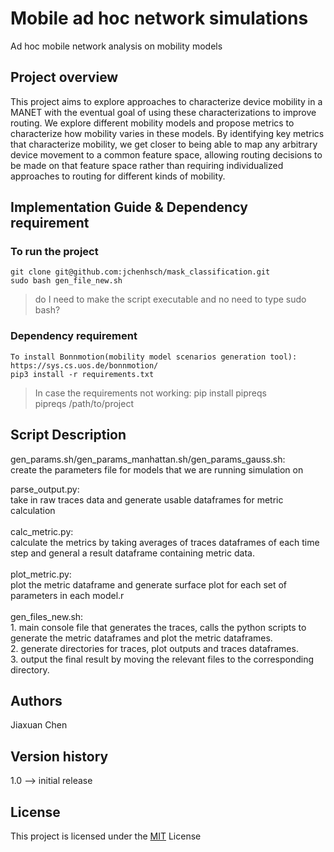 # Mobile ad hoc network simulations
Ad hoc mobile network analysis on mobility models 

## Project overview
This project aims to explore approaches to characterize device mobility in a MANET with the eventual goal of using these characterizations to improve routing. We explore different mobility models and propose metrics to characterize how mobility varies in these models. By identifying key metrics that characterize mobility, we get closer to being able to map any arbitrary device movement to a common feature space, allowing routing decisions to be made on that feature space rather than requiring individualized approaches to routing for different kinds of mobility.


## Implementation Guide & Dependency requirement
  ### To run the project
    git clone git@github.com:jchenhsch/mask_classification.git 
    sudo bash gen_file_new.sh
  > do I need to make the script executable and no need to type sudo bash?

  ### Dependency requirement
  
    To install Bonnmotion(mobility model scenarios generation tool): 
    https://sys.cs.uos.de/bonnmotion/
    pip3 install -r requirements.txt 
    
  >In case the requirements not working: pip install pipreqs<br/>
  >pipreqs /path/to/project<br/>
    

## Script Description
gen_params.sh/gen_params_manhattan.sh/gen_params_gauss.sh: <br/>
create the parameters file for models that we are running simulation on

parse_output.py: <br/> 
    take in raw traces data and generate usable dataframes for metric calculation<br/> 
 <br/> 
calc_metric.py: <br/> 
      calculate the metrics by taking averages of traces dataframes of each time step and general a result dataframe containing metric data.<br/> 
<br/> 
  plot_metric.py: <br/> 
    plot the metric dataframe and generate surface plot for each set of parameters in each model.r<br/> 
<br/> 
  gen_files_new.sh:<br/> 
    1. main console file that generates the traces, calls the python scripts to generate the metric dataframes and plot the metric dataframes.<br/> 
    2. generate directories for traces, plot outputs and traces dataframes. <br/> 
    3. output the final result by moving the relevant files to the corresponding directory. <br/> 
    
## Authors
Jiaxuan Chen

## Version history
1.0 --> initial release 

## License

This project is licensed under the [MIT](https://choosealicense.com/licenses/mit/) License
